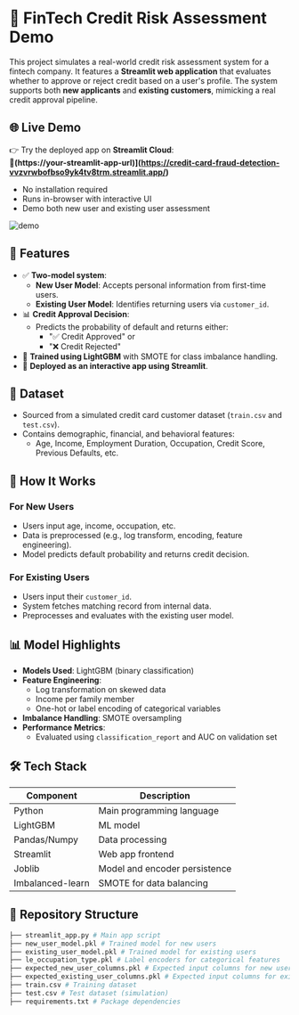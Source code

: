 # 🏦 FinTech Credit Risk Assessment Demo

This project simulates a real-world credit risk assessment system for a fintech company. It features a **Streamlit web application** that evaluates whether to approve or reject credit based on a user's profile. The system supports both **new applicants** and **existing customers**, mimicking a real credit approval pipeline.

## 🌐 Live Demo

👉 Try the deployed app on **Streamlit Cloud**:  
**🔗(https://your-streamlit-app-url)](https://credit-card-fraud-detection-vvzvrwbofbso9yk4tv8trm.streamlit.app/)**

- No installation required
- Runs in-browser with interactive UI
- Demo both new user and existing user assessment
  
![demo](https://github.com/user-attachments/assets/58f1e7b1-3ac5-48ac-aa6e-25686938b897)


## 🔧 Features

- ✅ **Two-model system**:
  - **New User Model**: Accepts personal information from first-time users.
  - **Existing User Model**: Identifies returning users via `customer_id`.
- 📊 **Credit Approval Decision**:
  - Predicts the probability of default and returns either:
    - "✅ Credit Approved" or
    - "❌ Credit Rejected"
- 🧠 **Trained using LightGBM** with SMOTE for class imbalance handling.
- 📁 **Deployed as an interactive app using Streamlit**.

## 📁 Dataset

- Sourced from a simulated credit card customer dataset (`train.csv` and `test.csv`).
- Contains demographic, financial, and behavioral features:
  - Age, Income, Employment Duration, Occupation, Credit Score, Previous Defaults, etc.

## 🚀 How It Works

### For New Users
- Users input age, income, occupation, etc.
- Data is preprocessed (e.g., log transform, encoding, feature engineering).
- Model predicts default probability and returns credit decision.

### For Existing Users
- Users input their `customer_id`.
- System fetches matching record from internal data.
- Preprocesses and evaluates with the existing user model.

## 📊 Model Highlights

- **Models Used**: LightGBM (binary classification)
- **Feature Engineering**:
  - Log transformation on skewed data
  - Income per family member
  - One-hot or label encoding of categorical variables
- **Imbalance Handling**: SMOTE oversampling
- **Performance Metrics**:
  - Evaluated using `classification_report` and AUC on validation set

## 🛠 Tech Stack

| Component     | Description                    |
|---------------|--------------------------------|
| Python        | Main programming language      |
| LightGBM      | ML model                       |
| Pandas/Numpy  | Data processing                |
| Streamlit     | Web app frontend               |
| Joblib        | Model and encoder persistence  |
| Imbalanced-learn | SMOTE for data balancing     |

## 📂 Repository Structure
```bash
├── streamlit_app.py # Main app script
├── new_user_model.pkl # Trained model for new users
├── existing_user_model.pkl # Trained model for existing users
├── le_occupation_type.pkl # Label encoders for categorical features
├── expected_new_user_columns.pkl # Expected input columns for new users
├── expected_existing_user_columns.pkl # Expected input columns for existing users
├── train.csv # Training dataset
├── test.csv # Test dataset (simulation)
├── requirements.txt # Package dependencies

